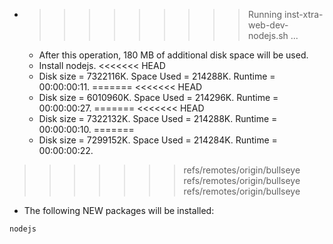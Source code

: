 * >>>>>>>>> Running inst-xtra-web-dev-nodejs.sh ...
  * After this operation, 180 MB of additional disk space will be used.
  * Install nodejs.
<<<<<<< HEAD
  * Disk size = 7322116K. Space Used = 214288K. Runtime = 00:00:00:11.
=======
<<<<<<< HEAD
  * Disk size = 6010960K. Space Used = 214296K. Runtime = 00:00:00:27.
=======
<<<<<<< HEAD
  * Disk size = 7322132K. Space Used = 214288K. Runtime = 00:00:00:10.
=======
  * Disk size = 7299152K. Space Used = 214284K. Runtime = 00:00:00:22.
>>>>>>> refs/remotes/origin/bullseye
>>>>>>> refs/remotes/origin/bullseye
>>>>>>> refs/remotes/origin/bullseye
  * The following NEW packages will be installed:
  ```bash
nodejs
  ```

